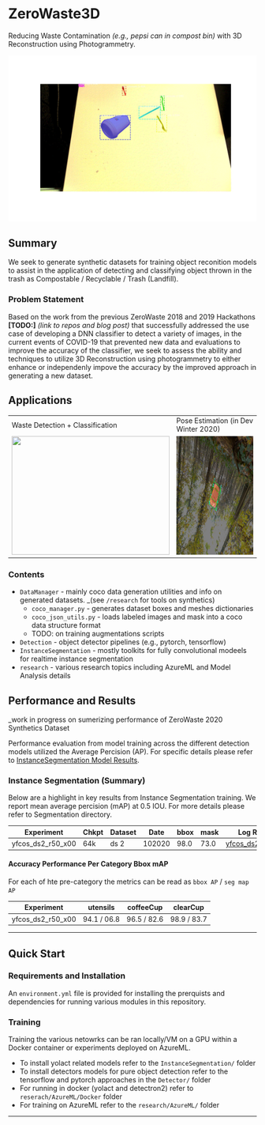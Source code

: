 # ZeroWaste3D
Reducing Waste Contamination _(e.g., pepsi can in compost bin)_ with 3D Reconstruction using Photogrammetry. 

![Image of Dataset2 Experiments Inferences June 2020](media/zerowaste_ds2_maskrcnn_valoutputs.gif#50x100)

## Summary

We seek to generate synthetic datasets for training object reconition models to assist in the application of detecting and classifying object thrown in the trash as Compostable / Recyclable / Trash (Landfill).


### Problem Statement

Based on the work from the previous ZeroWaste 2018 and 2019 Hackathons __[TODO:]__ _(link to repos and blog post)_ that successfully addressed the use case of developing a DNN classifier to detect a variety of images, in the current events of COVID-19 that prevented new data and evaluations to improve the accuracy of the classifier, we seek to assess the ability and techniques to utilize 3D Reconstruction using photogrammetry to either enhance or independenly impove the accuracy by the improved approach in generating a new dataset. 

## Applications
<table>
  <tr>
    <td>Waste Detection + Classification </td>
    <td>Pose Estimation (in Dev Winter 2020) </td>
  </tr>
  <tr>
    <td><img src=media/sample_images/ds2v1.png width=320 height=240></td>
    <td><img src=research/6D_Pose/sample/vis_gt_pose_coffeecup_yolo2_091420.jpg width=320 height=240></td>
  </tr>
</table> 

### Contents

+ `DataManager` - mainly coco data generation utilities and info on generated datasets. _(see `/research` for tools on synthetics)
  + `coco_manager.py` - generates dataset boxes and meshes dictionaries
  + `coco_json_utils.py` - loads labeled images and mask into a coco data structure format
  + TODO: on training augmentations scripts
+ `Detection` - object detector pipelines (e.g., pytorch, tensorflow)
+ `InstanceSegmentation` - mostly toolkits for fully convolutional modeels for realtime instance segmentation
+ `research` - various research topics including AzureML and Model Analysis details


## Performance and Results

_work in progress on sumerizing performance of ZeroWaste 2020 Synthetics Dataset

Performance evaluation from model training across the different detection models utilized the Average Percision (AP). For specific details please refer to [InstanceSegmentation Model Results](Segmentation/README.md).

### Instance Segmentation (Summary)

Below are a highlight in key results from Instance Segmentation training. We report mean average percision (mAP) at 0.5 IOU. For more details please refer to Segmentation directory.  

| Experiment         | Chkpt | Dataset | Date   | bbox | mask | Log Results |
| ------------------ | ----- | ------- | ------ | ---- | ---- | ----------- |
| yfcos_ds2_r50_x00  | 64k   | ds 2    | 102020 | 98.0 | 73.0 | [yfcos_ds2_r50_x00][1]|


#### Accuracy Performance Per Category Bbox mAP 

For each of hte pre-category the metrics can be read as `bbox AP` / `seg map AP`

| Experiment         | utensils    | coffeeCup   | clearCup    |
| ------------------ | ----------- | ----------- | ----------- |
| yfcos_ds2_r50_x00  | 94.1 / 06.8 | 96.5 / 82.6 | 98.9 / 83.7 |

---

## Quick Start

### Requirements and Installation

An `environment.yml` file is provided for installing the prerquists and dependencies for running various modules in this repository. 

### Training

Training the various netowrks can be ran locally/VM on a GPU within a Docker container or experiments deployed on AzureML. 

- To install yolact related models refer to the `InstanceSegmentation/` folder
- To install detectors models for pure object detection refer to the tensorflow and pytorch approaches in the `Detector/` folder
- For running in docker (yolact and detectron2) refer to `reserach/AzureML/Docker` folder
- For training on AzureML refer to the `research/AzureML/` folder


---
[1]: Segmentation/yolact/tools/yolact-fcos-eval/log/yfcos_ds2_r50_x00_102120.txt